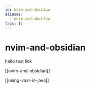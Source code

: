 ```yaml
---
id: nvim-and-obsidian
aliases:
  - nvim-and-obsidian
tags: []
---
```


# nvim-and-obsidian

hello test link

[[nvim-and-obsidian]]

[[using-vavr-in-java]]